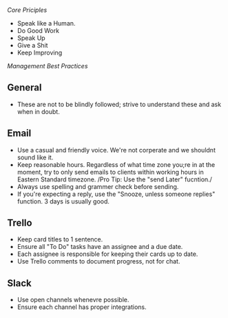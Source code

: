 *Core Priciples*

* Speak like a Human.
* Do Good Work
* Speak Up
* Give a Shit
* Keep Improving

*Management Best Practices*

General
-------
* These are not to be blindly followed; strive to understand these and ask
  when in doubt.

Email
-----
* Use a casual and friendly voice. We're not corperate and we shouldnt sound like it.
* Keep reasonable hours. Regardless of what time zone you;re in at the moment, try to only send emails to clients within working hours in Eastern Standard timezone. /Pro Tip: Use the "send Later" fucntion./
* Always use spelling and grammer check before sending.
* If you're expecting a reply, use the "Snooze, unless someone replies" function. 3 days is usually good.


Trello
-----
* Keep card titles to 1 sentence.
* Ensure all "To Do" tasks have an assignee and a due date.
* Each assignee is responsible for keeping their cards up to date.
* Use Trello comments to document progress, not for chat.

Slack
-----
* Use open channels whenevre possible.
* Ensure each channel has proper integrations.
